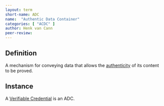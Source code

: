 ```yaml
---
layout: term
short-name: ADC
name:  "Authentic Data Container"
categories: [ "ACDC" ]
author: Henk van Cann
peer-review:
---
```


## Definition
A mechanism for conveying data that allows the [authenticity](authenticity) of its content to be proved.

## Instance
A [Verifiable Credential](https://w3.org/TR/vc-data-model/) is an ADC.


